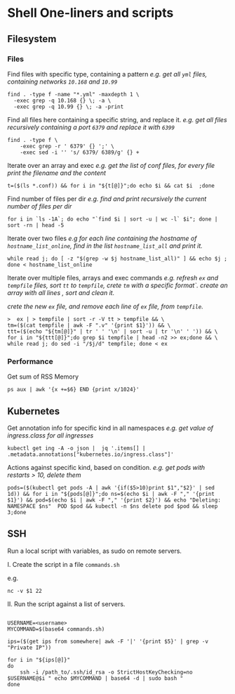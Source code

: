 
# Shell One-liners and scripts

## Filesystem

### Files

Find files with specific type, containing a pattern
*e.g. get all `yml` files, containing networks `10.168` and `10.99`*

```shell
find . -type f -name "*.yml" -maxdepth 1 \
  -exec grep -q 10.168 {} \; -a \
  -exec grep -q 10.99 {} \; -a -print
```

Find all files here containing a specific string, and replace it.
*e.g. get all files recursively containing a port `6379` and replace it with `6399`*

```shell
find . -type f \                                                           
    -exec grep -r ' 6379' {} ';' \
    -exec sed -i '' 's/ 6379/ 6389/g' {} +
```

Iterate over an array and exec
*e.g. get the list of conf files, for every file print the filename and the content*

```shell
t=($(ls *.conf)) && for i in "${t[@]}";do echo $i && cat $i  ;done
```

Find number of files per dir
*e.g. find and print recursively the current number of files per dir*

```shell
for i in `ls -1A`; do echo "`find $i | sort -u | wc -l` $i"; done | sort -rn | head -5
```

Iterate over two files
*e.g for each line containing the hostname of `hostname_list_online`, find in the list `hostname_list_all` and print it.*

```shell
while read j; do [ -z "$(grep -w $j hostname_list_all)" ] && echo $j ; done < hostname_list_online
```

Iterate over multiple files, arrays and exec commands
*e.g. refresh `ex` and `tempfile` files, sort `tt` to `tempfile`, crete `tm` with a specific format`.*
*create an array with all lines , sort and clean it.*

*crete the new `ex` file, and remove each line of `ex` file, from `tempfile`.*

```shell
>  ex | > tempfile | sort -r -V tt > tempfile && \
tm=($(cat tempfile | awk -F ".v" '{print $1}')) && \
ttt=($(echo "${tm[@]}" | tr ' ' '\n' | sort -u | tr '\n' ' ')) && \
for i in "${ttt[@]}";do grep $i tempfile | head -n2 >> ex;done && \
while read j; do sed -i "/$j/d" tempfile; done < ex
```

### Performance

Get sum of RSS Memory

```shell
ps aux | awk '{x +=$6} END {print x/1024}'
```

## Kubernetes

Get annotation info for specific kind in all namespaces
*e.g. get value of ingress.class for all ingresses*

```shell
kubectl get ing -A -o json |  jq '.items[] | .metadata.annotations["kubernetes.io/ingress.class"]'
```

Actions against specific kind, based on condition.
*e.g. get pods with restarts > 10, delete them*

```shell
pods=($(kubectl get pods -A | awk '{if($5>10)print $1","$2}' | sed 1d)) && for i in "${pods[@]}";do ns=$(echo $i | awk -F "," '{print $1}') && pod=$(echo $i | awk -F "," '{print $2}') && echo "Deleting:  NAMESPACE $ns"  POD $pod && kubectl -n $ns delete pod $pod && sleep 3;done
```

## SSH

Run a local script with variables, as sudo on remote servers.

I. Create the script in a file `commands.sh`

e.g.

```shell
nc -v $1 22
```

II. Run the script against a list of servers.

```shell

USERNAME=<username>
MYCOMMAND=$(base64 commands.sh)

ips=($(get ips from somewhere| awk -F '|' '{print $5}' | grep -v "Private IP"))

for i in "${ips[@]}"
do
    ssh -i /path_to/.ssh/id_rsa -o StrictHostKeyChecking=no $USERNAME@$i " echo $MYCOMMAND | base64 -d | sudo bash "
done
```
